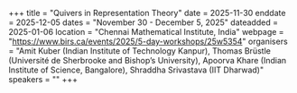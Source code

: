 +++
title = "Quivers in Representation Theory"
date = 2025-11-30
enddate = 2025-12-05
dates = "November 30 - December 5, 2025"
dateadded = 2025-01-06
location = "Chennai Mathematical Institute, India"
webpage = "https://www.birs.ca/events/2025/5-day-workshops/25w5354"
organisers = "Amit Kuber (Indian Institute of Technology Kanpur), Thomas Brüstle (Université de Sherbrooke and Bishop’s University), Apoorva Khare (Indian Institute of Science, Bangalore), Shraddha Srivastava (IIT Dharwad)"
speakers = ""
+++
